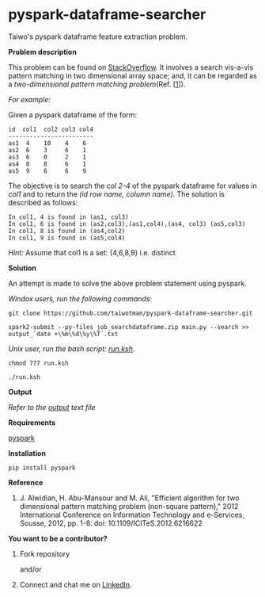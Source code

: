 # pyspark-dataframe-searcher
Taiwo's pyspark dataframe feature extraction problem.

**Problem description**

This problem can be found on [StackOverflow](https://stackoverflow.com/questions/55031126/search-the-rest-columns-of-pyspark-dataframe-for-values-in-column1). It involves a search vis-a-vis pattern matching in two dimensional array space; and, it can be regarded as a *two-dimensional pattern matching problem*(Ref. [[1](https://ieeexplore.ieee.org/document/6216622)]).

*For example:* 

Given a pyspark dataframe of the form:
 
    id  col1  col2 col3 col4
    ------------------------
    as1  4    10    4    6
    as2  6    3     6    1
    as3  6    0     2    1
    as4  8    8     6    1
    as5  9    6     6    9

The objective is to search the _*col 2-4*_ of the pyspark dataframe for values in _*col1*_ and to return the _*(id row name, column name)*_. The solution is described as follows:

    In col1, 4 is found in (as1, col3)
    In col1, 6 is found in (as2,col3),(as1,col4),(as4, col3) (as5,col3)
    In col1, 8 is found in (as4,col2)
    In col1, 9 is found in (as5,col4)

*Hint:* Assume that col1 is a set: {4,6,8,9} i.e. distinct

**Solution**

An attempt is made to solve the above problem statement using pyspark.

  *Windox users, run the following commands:*
     
    git clone https://github.com/taiwotman/pyspark-dataframe-searcher.git
    
    spark2-submit --py-files job_searchdataframe.zip main.py --search >> output_`date +\%m\%d\%y\%T`.txt
    
  *Unix user, run the bash script: [run.ksh](https://github.com/taiwotman/pyspark-dataframe-searcher/blob/master/run.ksh)*.
 
    chmod 777 run.ksh
    
    ./run.ksh
 
     
 **Output**
 
   _Refer to the [output](https://github.com/taiwotman/pyspark-dataframe-searcher/blob/master/output_031219.txt) text file_
      
**Requirements**

   [pyspark](https://pypi.org/project/pyspark/)
 
 **Installation**
 
    pip install pyspark
  
**Reference**

1. J. Alwidian, H. Abu-Mansour and M. Ali, "Efficient algorithm for two dimensional pattern matching problem 
   (non-square pattern)," 2012 International Conference on Information Technology and e-Services, Sousse, 2012, pp. 1-8.
   doi: 10.1109/ICITeS.2012.6216622


**You want to be a contributor?** 
1. Fork repository

     and/or

2. Connect and chat me on [LinkedIn](https://www.linkedin.com/in/taiwo-o-adetiloye-ph-d-505a8023/).
